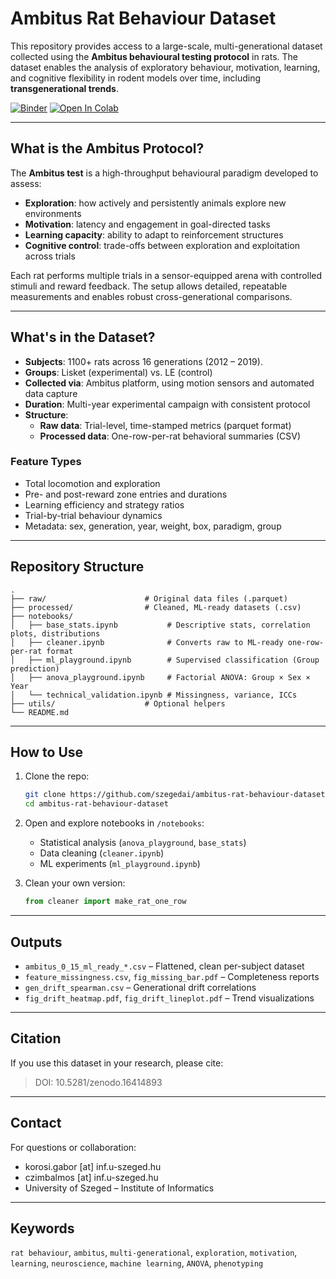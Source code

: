 
# Ambitus Rat Behaviour Dataset

This repository provides access to a large-scale, multi-generational dataset collected using the **Ambitus behavioural testing protocol** in rats. The dataset enables the analysis of exploratory behaviour, motivation, learning, and cognitive flexibility in rodent models over time, including **transgenerational trends**.

[![Binder](https://mybinder.org/badge_logo.svg)](
  https://mybinder.org/v2/gh/szegedai/ambitus-rat-behaviour-dataset/master?labpath=notebooks%2Ftechnical_validation.ipynb
)
[![Open In Colab](
  https://colab.research.google.com/assets/colab-badge.svg)](
  https://colab.research.google.com/github/szegedai/ambitus-rat-behaviour-dataset/blob/master/notebooks/technical_validation.ipynb
)


---

## What is the Ambitus Protocol?

The **Ambitus test** is a high-throughput behavioural paradigm developed to assess:

- **Exploration**: how actively and persistently animals explore new environments  
- **Motivation**: latency and engagement in goal-directed tasks  
- **Learning capacity**: ability to adapt to reinforcement structures  
- **Cognitive control**: trade-offs between exploration and exploitation across trials  

Each rat performs multiple trials in a sensor-equipped arena with controlled stimuli and reward feedback. The setup allows detailed, repeatable measurements and enables robust cross-generational comparisons.

---

## What's in the Dataset?

- **Subjects**: 1100+ rats across 16 generations (2012 – 2019). 
- **Groups**: Lisket (experimental) vs. LE (control)  
- **Collected via**: Ambitus platform, using motion sensors and automated data capture  
- **Duration**: Multi-year experimental campaign with consistent protocol  
- **Structure**:
  - **Raw data**: Trial-level, time-stamped metrics (parquet format)
  - **Processed data**: One-row-per-rat behavioral summaries (CSV)

### Feature Types

- Total locomotion and exploration
- Pre- and post-reward zone entries and durations
- Learning efficiency and strategy ratios
- Trial-by-trial behaviour dynamics
- Metadata: sex, generation, year, weight, box, paradigm, group

---

## Repository Structure

```
.
├── raw/                      # Original data files (.parquet)
├── processed/                # Cleaned, ML-ready datasets (.csv)
├── notebooks/
│   ├── base_stats.ipynb           # Descriptive stats, correlation plots, distributions
│   ├── cleaner.ipynb              # Converts raw to ML-ready one-row-per-rat format
│   ├── ml_playground.ipynb        # Supervised classification (Group prediction)
│   ├── anova_playground.ipynb     # Factorial ANOVA: Group × Sex × Year
│   └── technical_validation.ipynb # Missingness, variance, ICCs
├── utils/                    # Optional helpers
└── README.md
```

---

## How to Use

1. Clone the repo:
   ```bash
   git clone https://github.com/szegedai/ambitus-rat-behaviour-dataset.git
   cd ambitus-rat-behaviour-dataset
   ```

2. Open and explore notebooks in `/notebooks`:
   - Statistical analysis (`anova_playground`, `base_stats`)
   - Data cleaning (`cleaner.ipynb`)
   - ML experiments (`ml_playground.ipynb`)

3. Clean your own version:
   ```python
   from cleaner import make_rat_one_row
   ```

---


## Outputs

- `ambitus_0_15_ml_ready_*.csv` – Flattened, clean per-subject dataset  
- `feature_missingness.csv`, `fig_missing_bar.pdf` – Completeness reports  
- `gen_drift_spearman.csv` – Generational drift correlations  
- `fig_drift_heatmap.pdf`, `fig_drift_lineplot.pdf` – Trend visualizations  

---

## Citation

If you use this dataset in your research, please cite:

> DOI: 10.5281/zenodo.16414893

---

## Contact

For questions or collaboration:
- korosi.gabor [at] inf.u-szeged.hu
- czimbalmos [at] inf.u-szeged.hu
- University of Szeged – Institute of Informatics

---

## Keywords

`rat behaviour`, `ambitus`, `multi-generational`, `exploration`, `motivation`, `learning`, `neuroscience`, `machine learning`, `ANOVA`, `phenotyping`
